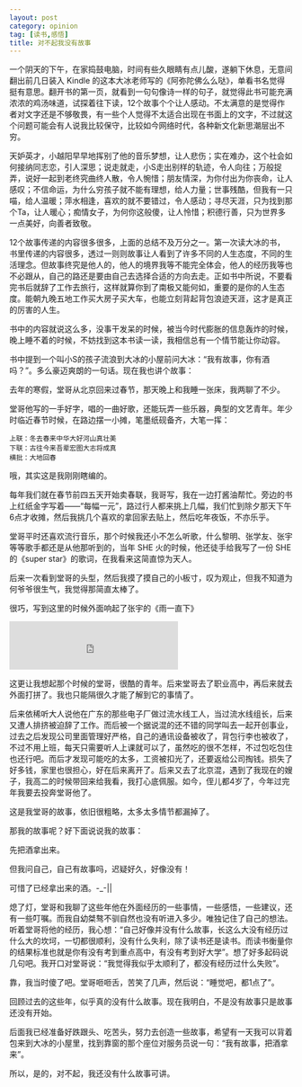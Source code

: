 ```yaml
---
layout: post
category: opinion
tag: [读书,感悟]
title: 对不起我没有故事
---
```


一个阴天的下午，在家捣鼓电脑，时间有些久眼睛有点儿酸，遂躺下休息，无意间翻出前几日装入 Kindle 的这本大冰老师写的《阿弥陀佛么么哒》，单看书名觉得挺有意思。翻开书的第一页，就看到一句句像诗一样的句子，就觉得此书可能充满浓浓的鸡汤味道，试探着往下读，12个故事个个让人感动。不太满意的是觉得作者对文字还是不够敬畏，有一些个人觉得不太适合出现在书面上的文字，不过就这个问题可能会有人说我比较保守，比较如今网络时代，各种新文化新思潮层出不穷。

天妒英才，小越阳早早地挥别了他的音乐梦想，让人悲伤；实在难办，这个社会如何接纳同志恋，引人深思；说走就走，小S走出别样的轨迹，令人向往；万般捉弄，说好一起到老终究曲终人散，令人惋惜；朋友情深，为你付出为你丧命，让人感叹；不信命运，为什么穷孩子就不能有理想，给人力量；世事残酷，但我有一只喵，给人温暖；萍水相逢，喜欢的就不要错过，令人感动；寻尽天涯，只为找到那个Ta，让人暖心；痴情女子，为何你这般傻，让人怜惜；积德行善，只为世界多一点美好，向善者致敬。

12个故事传递的内容很多很多，上面的总结不及万分之一。第一次读大冰的书，书里传递的内容很多，透过一则则故事让人看到了许多不同的人生态度，不同的生活理念。但故事终究是他人的，他人的境界我等不能完全体会，他人的经历我等也不必跟从，自己的路还是要由自己去选择合适的方向去走。正如书中所说，不要看完书后就辞了工作去旅行，这样就算你到了南极又能何如，重要的是你的人生态度。能朝九晚五地工作买大房子买大车，也能立刻背起背包浪迹天涯，这才是真正的厉害的人生。

书中的内容就说这么多，没事干发呆的时候，被当今时代膨胀的信息轰炸的时候，晚上睡不着的时候，不妨找到这本书读一读，我相信总有一个情节能让你动容。

书中提到一个叫小S的孩子流浪到大冰的小屋前问大冰：“我有故事，你有酒吗？”。多么豪迈爽朗的一句话。现在我也讲个故事：

去年的寒假，堂哥从北京回来过春节，那天晚上和我睡一张床，我两聊了不少。

堂哥他写的一手好字，唱的一曲好歌，还能玩弄一些乐器，典型的文艺青年。年少时临近春节时候，在路边摆一小摊，笔墨纸砚备齐，大笔一挥：

~~~
上联：冬去春来中华大好河山真壮美
下联：古往今来吾辈宏图大志将成真
横批：大地回春
~~~

哦，其实这是我刚刚瞎编的。


每年我们就在春节前四五天开始卖春联，我哥写，我在一边打酱油帮忙。旁边的书上红纸金字写着——“每幅一元”，路过行人都来挑上几幅，我们忙到除夕那天下午6点才收摊，然后我挑几个喜欢的拿回家去贴上，然后吃年夜饭，不亦乐乎。

堂哥平时还喜欢流行音乐，那个时候我还小不怎么听歌，什么黎明、张学友、张宇等等歌手都还是从他那听到的，当年 SHE 火的时候，他还徒手给我写了一份 SHE 的《super star》的歌词，在我看来这简直惊为天人。

后来一次看到堂哥的头型，然后我摸了摸自己的小板寸，叹为观止，但我不知道为何爷爷很生气，我觉得那简直太棒了。

很巧，写到这里的时候外面响起了张宇的《雨一直下》

<iframe markdown="block" frameborder="no" border="0" marginwidth="0" marginheight="0" height="86" src="http://music.163.com/outchain/player?type=2&id=190495&auto=0&height=66"></iframe>

这更让我想起那个时候的堂哥，很酷的青年。后来堂哥去了职业高中，再后来就去外面打拼了。我也只能隔很久才能了解到它的事情了。

后来依稀听大人说他在广东的那些电子厂做过流水线工人，当过流水线组长，后来又遭人排挤被迫辞了工作。而后被一个据说混的还不错的同学叫去一起开创事业，过去之后发现公司里面管理好严格，自己的通讯设备被收了，背包行李也被收了，不过不用上班，每天只需要听人上课就可以了，虽然吃的很不怎样，不过包吃包住也还行吧。而后才发现可能吃的太多，工资被扣光了，还要返给公司掏钱。损失了好多钱，家里也很担心，好在后来离开了。后来又去了北京混，遇到了我现在的嫂子，我高二的时候带回来给我看，我打心底佩服。如今，侄儿都4岁了，今年过完年我要去投奔堂哥他了。

这是我堂哥的故事，依旧很粗略，太多太多情节都漏掉了。

那我的故事呢？好下面说说我的故事：

先把酒拿出来。

但我问自己，自己有故事吗，迟疑好久，好像没有！

可惜了已经拿出来的酒。-_-\|\|

熄了灯，堂哥和我聊了这些年他在外面经历的一些事情，一些感悟，一些建议，还有一些叮嘱。而我自幼桀骜不驯自然也没有听进入多少。唯独记住了自己的想法。听着堂哥将他的经历，我心想：“自己好像并没有什么故事，长这么大没有经历过什么大的坎坷，一切都很顺利，没有什么失利，除了读书还是读书。而读书衡量你的结果标准也就是你有没有考到重点高中，有没有考到好大学”。想了好多起码说几句吧。我开口对堂哥说：“我觉得我似乎太顺利了，都没有经历过什么失败”。

靠，我当时傻了吧。堂哥咂咂舌，苦笑了几声，然后说：“睡觉吧，都1点了”。

回顾过去的这些年，似乎真的没有什么故事。现在我明白，不是没有故事只是故事还没有开始。

后面我已经准备好跌跟头、吃苦头，努力去创造一些故事，希望有一天我可以背着包来到大冰的小屋里，找到靠窗的那个座位对服务员说一句：“我有故事，把酒拿来”。

所以，是的，对不起，我还没有什么故事可讲。